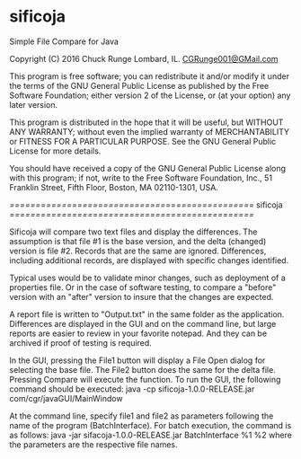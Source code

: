 # sificoja
Simple File Compare for Java

Copyright (C) 2016  Chuck Runge
Lombard, IL.
CGRunge001@GMail.com

This program is free software; you can redistribute it and/or modify it under the terms of the GNU General Public License as published by the Free Software Foundation; either version 2 of the License, or (at your option) any later version.

This program is distributed in the hope that it will be useful, but WITHOUT ANY WARRANTY; without even the implied warranty of MERCHANTABILITY or FITNESS FOR A PARTICULAR PURPOSE.  See the GNU General Public License for more details.

You should have received a copy of the GNU General Public License along with this program; if not, write to the Free Software Foundation, Inc., 51 Franklin Street, Fifth Floor, Boston, MA  02110-1301, USA. 

*===============================================*
sificoja
*===============================================*

Sificoja will compare two text files and display the differences.  The assumption is that file #1 is the base version, and the delta (changed) version is file #2.  Records that are the same are ignored.  Differences, including additional records, are displayed with specific changes identified.

Typical uses would be to validate minor changes, such as deployment of a properties file.  Or in the case of software testing, to compare a "before" version with an "after" version to insure that the changes are expected.  

A report file is written to "Output.txt" in the same folder as the application.  Differences are displayed in the GUI and on the command line, but large reports are easier to review in your favorite notepad.  And they can be archived if proof of testing is required.

In the GUI, pressing the File1 button will display a File Open dialog for selecting the base file.  The File2 button does the same for the delta file.  Pressing Compare will execute the function.
To run the GUI, the following command should be executed:
java -cp sificoja-1.0.0-RELEASE.jar com/cgr/javaGUI/MainWindow

At the command line, specify file1 and file2 as parameters following the name of the program (BatchInterface).
For batch execution, the command is as follows:
java -jar sifacoja-1.0.0-RELEASE.jar BatchInterface %1 %2
where the parameters are the respective file names.
